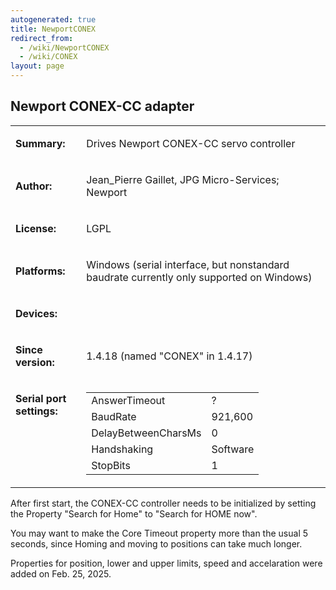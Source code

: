 ```yaml
---
autogenerated: true
title: NewportCONEX
redirect_from:
  - /wiki/NewportCONEX
  - /wiki/CONEX
layout: page
---
```


## Newport CONEX-CC adapter

<table>
<tr>
<td markdown="1">

**Summary:**

</td>
<td markdown="1">

Drives Newport CONEX-CC servo controller

</td>
</tr>
<tr>
<td markdown="1">

**Author:**

</td>
<td markdown="1">

Jean\_Pierre Gaillet, JPG Micro-Services; Newport

</td>
</tr>
<tr>
<td markdown="1">

**License:**

</td>
<td markdown="1">

LGPL

</td>
</tr>
<tr>
<td markdown="1">

**Platforms:**

</td>
<td markdown="1">

Windows (serial interface, but nonstandard baudrate currently only
supported on Windows)

</td>
</tr>
<tr>
<td markdown="1">

**Devices:**

</td>
<td markdown="1">
</td>
</tr>
<tr>
<td markdown="1">

**Since version:**

</td>
<td markdown="1">

1.4.18 (named "CONEX" in 1.4.17)

</td>
</tr>
<tr>
<td markdown="1" valign=top>

**Serial port settings:**

</td>
<td markdown="1" valign=top>

|                     |          |
|---------------------|----------|
| AnswerTimeout       | ?        |
| BaudRate            | 921,600  |
| DelayBetweenCharsMs | 0        |
| Handshaking         | Software |
| StopBits            | 1        |

</td>
</tr>
</table>

After first start, the CONEX-CC controller needs to be initialized by setting the Property "Search for Home" to "Search for HOME now".  

You may want to make the Core Timeout property more than the usual 5 seconds, since Homing and moving to positions can take much longer.

Properties for position, lower and upper limits, speed and accelaration were added on Feb. 25, 2025.


